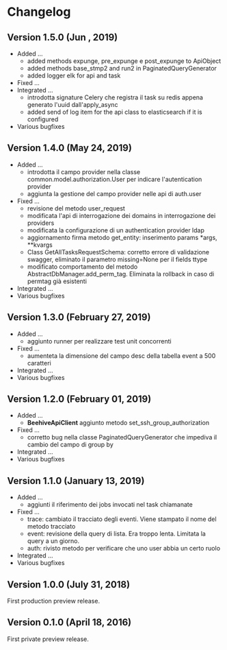 # Changelog

## Version 1.5.0 (Jun  , 2019)

* Added ...
    * added methods expunge, pre_expunge e post_expunge to ApiObject
    * added methods base_stmp2 and run2 in PaginatedQueryGenerator
    * added logger elk for api and task
* Fixed ...
* Integrated ...
    * introdotta signature Celery che registra il task su redis appena generato l'uuid dall'apply_async
    * added send of log item for the api class to elasticsearch if it is configured
* Various bugfixes

## Version 1.4.0 (May 24, 2019)

* Added ...
    * introdotta il campo provider nella classe common.model.authorization.User per indicare l'autentication provider
    * aggiunta la gestione del campo provider nelle api di auth.user
* Fixed ...
    * revisione del metodo user_request
    * modificata l'api di interrogazione dei domains in interrogazione dei providers
    * modificata la configurazione di un authentication provider ldap
    * aggiornamento firma metodo get_entity: inserimento params *args, **kvargs
    * Class GetAllTasksRequestSchema: corretto errore di validazione swagger, eliminato il parametro missing=None per il 
      fields ttype
    * modificato comportamento del metodo AbstractDbManager.add_perm_tag. Eliminata la rollback in caso di permtag già esistenti
* Integrated ...
* Various bugfixes

## Version 1.3.0 (February 27, 2019)

* Added ...
    * aggiunto runner per realizzare test unit concorrenti
* Fixed ...
    * aumenteta la dimensione del campo desc della tabella event a 500 caratteri
* Integrated ...
* Various bugfixes

## Version 1.2.0 (February 01, 2019)

* Added ...
    * **BeehiveApiClient** aggiunto metodo set_ssh_group_authorization
* Fixed ...
    * corretto bug nella classe PaginatedQueryGenerator che impediva il cambio del campo di group by
* Integrated ...
* Various bugfixes

## Version 1.1.0 (January 13, 2019)

* Added ...
    * aggiunti il riferimento dei jobs invocati nel task chiamanate
* Fixed ...
    * trace: cambiato il tracciato degli eventi. Viene stampato il nome del metodo tracciato
    * event: revisione della query di lista. Era troppo lenta. Limitata la query a un giorno.
    * auth: rivisto metodo per verificare che uno user abbia un certo ruolo
* Integrated ...
* Various bugfixes

## Version 1.0.0 (July 31, 2018)

First production preview release.

## Version 0.1.0 (April 18, 2016)

First private preview release.
